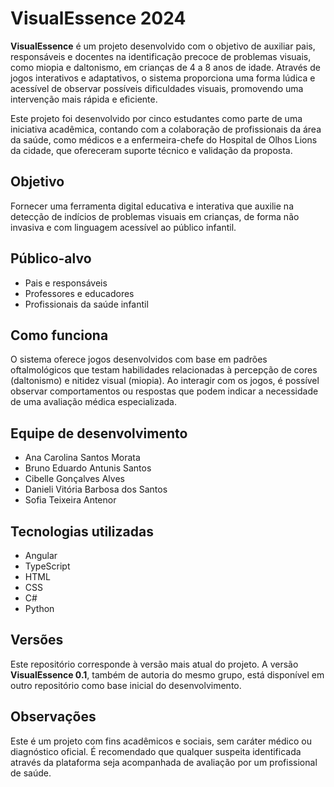 # VisualEssence 2024

**VisualEssence** é um projeto desenvolvido com o objetivo de auxiliar pais, responsáveis e docentes na identificação precoce de problemas visuais, como miopia e daltonismo, em crianças de 4 a 8 anos de idade. Através de jogos interativos e adaptativos, o sistema proporciona uma forma lúdica e acessível de observar possíveis dificuldades visuais, promovendo uma intervenção mais rápida e eficiente.

Este projeto foi desenvolvido por cinco estudantes como parte de uma iniciativa acadêmica, contando com a colaboração de profissionais da área da saúde, como médicos e a enfermeira-chefe do Hospital de Olhos Lions da cidade, que ofereceram suporte técnico e validação da proposta.

## Objetivo

Fornecer uma ferramenta digital educativa e interativa que auxilie na detecção de indícios de problemas visuais em crianças, de forma não invasiva e com linguagem acessível ao público infantil.

## Público-alvo

- Pais e responsáveis  
- Professores e educadores  
- Profissionais da saúde infantil  

## Como funciona

O sistema oferece jogos desenvolvidos com base em padrões oftalmológicos que testam habilidades relacionadas à percepção de cores (daltonismo) e nitidez visual (miopia). Ao interagir com os jogos, é possível observar comportamentos ou respostas que podem indicar a necessidade de uma avaliação médica especializada.

## Equipe de desenvolvimento

- Ana Carolina Santos Morata  
- Bruno Eduardo Antunis Santos  
- Cibelle Gonçalves Alves  
- Danieli Vitória Barbosa dos Santos  
- Sofia Teixeira Antenor  

## Tecnologias utilizadas

- Angular  
- TypeScript  
- HTML  
- CSS  
- C#  
- Python  

## Versões

Este repositório corresponde à versão mais atual do projeto. A versão **VisualEssence 0.1**, também de autoria do mesmo grupo, está disponível em outro repositório como base inicial do desenvolvimento.

## Observações

Este é um projeto com fins acadêmicos e sociais, sem caráter médico ou diagnóstico oficial. É recomendado que qualquer suspeita identificada através da plataforma seja acompanhada de avaliação por um profissional de saúde.
